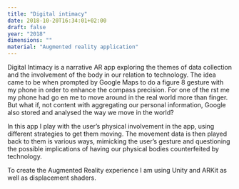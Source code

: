 ```yaml
---
title: "Digital intimacy"
date: 2018-10-20T16:34:01+02:00
draft: false
year: "2018"
dimensions: ""
material: "Augmented reality application"
---
```


Digital Intimacy is a narrative AR app exploring the themes of data collection and the involvement of the body in our relation to technology. The idea came to be when prompted by Google Maps to do a figure 8 gesture with my phone in order to enhance the compass precision. For one of the rst me my phone had go en me to move around in the real world more than finger. But what if, not content with aggregating our personal information, Google also stored and analysed the way we move in the world?
					
In this app I play with the user’s physical involvement in the app, using different strategies to get them moving. The movement data is then played back to them is various ways, mimicking the user’s gesture and questioning the possible implications of having our physical bodies counterfeited by technology.
					
To create the Augmented Reality experience I am using Unity and ARKit as well as displacement shaders.